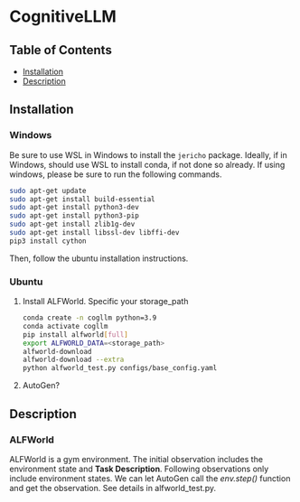 # CognitiveLLM


## Table of Contents

- [Installation](#installation)
- [Description](#description)


## Installation

### Windows
Be sure to use WSL in Windows to install the `jericho` package. Ideally, if in Windows, should use WSL to install conda, if not done so already. If using windows, please be sure to run the following commands.


```sh
sudo apt-get update
sudo apt-get install build-essential
sudo apt-get install python3-dev
sudo apt-get install python3-pip
sudo apt-get install zlib1g-dev
sudo apt-get install libssl-dev libffi-dev
pip3 install cython
```

Then, follow the ubuntu installation instructions.
### Ubuntu
1. Install ALFWorld. Specific your storage_path
    ```sh
    conda create -n cogllm python=3.9
    conda activate cogllm
    pip install alfworld[full]
    export ALFWORLD_DATA=<storage_path>
    alfworld-download
    alfworld-download --extra
    python alfworld_test.py configs/base_config.yaml
    ```
2. AutoGen?
    

## Description
### ALFWorld
ALFWorld is a gym environment. The initial observation includes the environment state and **Task Description**. Following observations only include environment states. We can let AutoGen call the *env.step()* function and get the observation. See details in alfworld_test.py.
